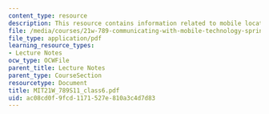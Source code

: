 ```yaml
---
content_type: resource
description: This resource contains information related to mobile location and networking.
file: /media/courses/21w-789-communicating-with-mobile-technology-spring-2011/ac08cd0f9fcd1171527e810a3c4d7d83_MIT21W_789S11_class6.pdf
file_type: application/pdf
learning_resource_types:
- Lecture Notes
ocw_type: OCWFile
parent_title: Lecture Notes
parent_type: CourseSection
resourcetype: Document
title: MIT21W_789S11_class6.pdf
uid: ac08cd0f-9fcd-1171-527e-810a3c4d7d83
---
```

